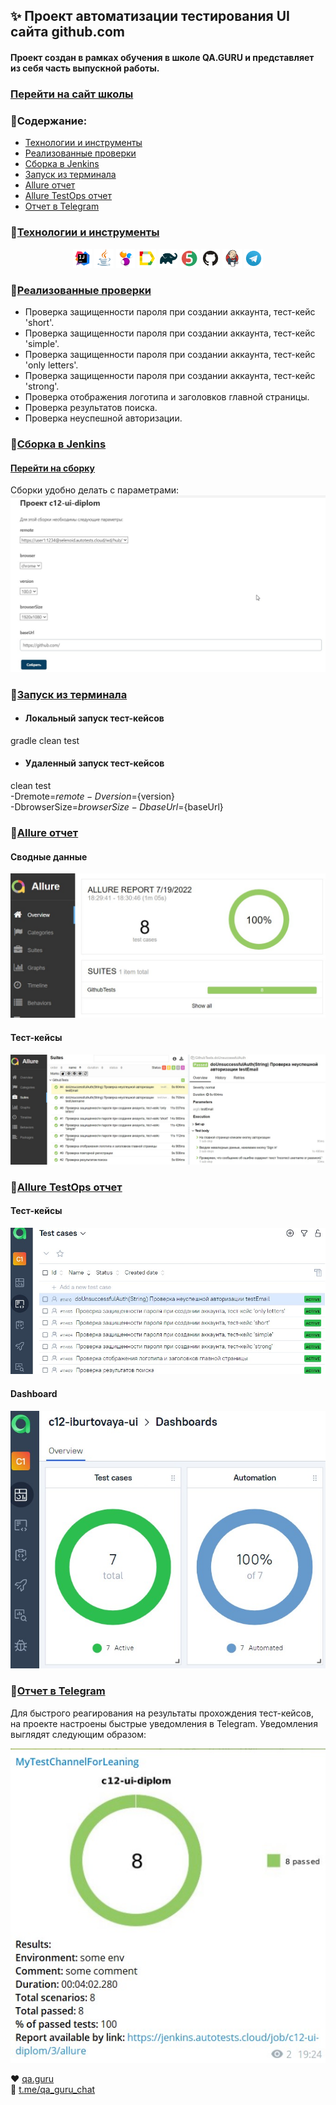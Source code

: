 ## ✨ Проект автоматизации тестирования UI сайта github.com
#### Проект создан в рамках обучения в школе QA.GURU и представляет из себя часть выпускной работы.
### <a target="_blank" href="https://qa.guru/">Перейти на сайт школы</a>

### 💎Содержание:

- <a href="#технологии-и-инструменты">Технологии и инструменты</a>
- <a href="#реализованные-проверки">Реализованные проверки</a>
- <a href="#сборка-в-jenkins">Сборка в Jenkins</a>
- <a href="#запуск-из-терминала">Запуск из терминала</a>
- <a href="#allure-отчет">Allure отчет</a>
- <a href="#Allure-TestOps-отчет">Allure TestOps отчет</a>
- <a href="#отчет-в-telegram">Отчет в Telegram</a>

### 💎[Технологии и инструменты](#технологии-и-инструменты)
<p align="center">
<img width="6%" title="IntelliJ IDEA" src="logo/Intelij_IDEA.svg">
<img width="6%" title="Java" src="logo/Java.svg">
<img width="6%" title="Selenide" src="logo/Selenide.svg">
<img width="6%" title="Allure Report" src="logo/Allure_Report.svg">
<img width="6%" title="Gradle" src="logo/Gradle.svg">
<img width="6%" title="JUnit5" src="logo/JUnit5.svg">
<img width="6%" title="GitHub" src="logo/GitHub.svg">
<img width="6%" title="Jenkins" src="logo/Jenkins.svg">
<img width="6%" title="Telegram" src="logo/Telegram.svg">
</p>

### 💎[Реализованные проверки](#реализованные-проверки)
* Проверка защищенности пароля при создании аккаунта, тест-кейс 'short'.
* Проверка защищенности пароля при создании аккаунта, тест-кейс 'simple'.
* Проверка защищенности пароля при создании аккаунта, тест-кейс 'only letters'.
* Проверка защищенности пароля при создании аккаунта, тест-кейс 'strong'.
* Проверка отображения логотипа и заголовков главной страницы.
* Проверка результатов поиска.
* Проверка неуспешной авторизации.

### 💎[Сборка в Jenkins](#сборка-в-jenkins)
#### <a target="_blank" href="https://jenkins.autotests.cloud/job/c12-ui-diplom/">Перейти на сборку</a>
Сборки удобно делать с параметрами:
![Img1](logo/param.jpg)

### 💎[Запуск из терминала](#запуск-из-терминала)
* #### Локальный запуск тест-кейсов
gradle clean test

* #### Удаленный запуск тест-кейсов
clean test  
-Dremote=${remote}   
-Dversion=${version}  
-DbrowserSize=${browserSize}  
-DbaseUrl=${baseUrl}

### 💎[Allure отчет](#allure-отчет)
#### Сводные данные
![Img2](logo/overview.jpg)

#### Тест-кейсы
![Img3](logo/uitest.jpg)

### 💎[Allure TestOps отчет](#Allure-TestOps-отчет)
#### Тест-кейсы
![Img4](logo/autotests.jpg)

#### Dashboard
![Img5](logo/autoallure.jpg)

### 💎[Отчет в Telegram](#отчет-в-telegram)
Для быстрого реагирования на результаты прохождения тест-кейсов, на проекте настроены быстрые уведомления в Telegram.
Уведомления выглядят следующим образом:

![Img6](logo/tgui.jpg)

❤️ <a target="_blank" href="https://qa.guru">qa.guru</a><br/>
💙 <a target="_blank" href="https://t.me/qa_guru_chat">t.me/qa_guru_chat</a>